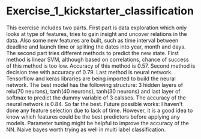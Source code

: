 # Exercise_1_kickstarter_classification
This exercise includes two parts. First part is data exploration which only looks at type of features, tries to gain insight and uncover relations in the data. Also some new features are built, such as time interval between deadline and launch time or spliting the dates into year, month and days. 
The second part tries different methods to predict the new state. 
First method is linear SVM, although based on correlations, chance of success of this method is too low. Accuracy of this method is 0.57. 
Second method is decision tree with accuracy of 0.79. 
Last method is neural network. Tensorflow and keras libraries are being imported to build the neural network. The best model has the following structure:
3 hidden layers of relu(70 neurons), tanh(40 neurons), tanh(30 neurons) and last layer of softmax to predict the dummy variable of 3 calsses. 
The accuracy of the neural network is 0.84. So far the best. 
Future possible works:
I haven't done any feature selection due to lack of time. However, it is a good idea to know which features could be the best predictors before applying any models. 
Parameter tuning might be helpful to improve the accuracy of the NN.
Naive bayes worth trying as well in multi label classification. 

